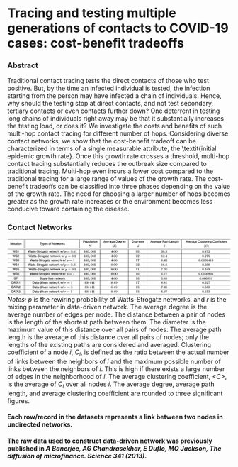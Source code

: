 Tracing and testing multiple generations of contacts to COVID-19 cases: cost-benefit tradeoffs
===================================

### Abstract
Traditional contact tracing tests the direct contacts of those who test positive. But, by the time an infected individual is tested, the infection starting from the person may have infected a chain of individuals. Hence, why should the testing stop at direct contacts, and not test secondary, tertiary contacts or even contacts further down? One deterrent in testing long chains of individuals right away may be that it substantially increases the testing load, or does it? We investigate the costs and benefits of such multi-hop contact tracing for different number of hops. Considering diverse contact networks, we show that the cost-benefit tradeoff can be characterized in terms of a single measurable attribute, the \textit{initial epidemic growth rate}. Once this growth rate crosses a threshold, multi-hop contact tracing substantially reduces the outbreak size compared to traditional tracing. Multi-hop even incurs a lower cost compared to the traditional tracing for a large range of values of the growth rate. The cost-benefit tradeoffs can be classified into three phases depending on the value of the growth rate. The need for choosing a larger number of hops becomes greater as the growth rate increases or the environment becomes less conducive toward containing the disease.

### Contact Networks
![Screenshot](table.png) 
*Notes:* *p* is the rewiring probability of Watts-Strogatz networks, and *r* is the mixing parameter in data-driven network. The average degree is the average number of edges per node. The distance between a pair of nodes is the length of the shortest path between them. The diameter is the maximum value of this distance over all pairs of nodes. The average path length is the average of this distance over all pairs of nodes; only the lengths of the existing paths are considered and averaged. Clustering coefficient of a node *i*, *C<sub>i*, is defined as the ratio between the actual number of links between the neighbors of *i* and the maximum possible number of links between the neighbors of *i*. This is high if there exists a large number of edges in the neighborhood of *i*. The average clustering coefficient, *&lt;C>*, is the average of *C<sub>i* over all nodes *i*. The average degree, average path length, and average clustering coefficient are rounded to three significant figures.

#### Each row/record in the datasets represents a link between two nodes in undirected networks.
#### The raw data used to construct data-driven network was previously published in *A Banerjee, AG Chandrasekhar, E Duflo, MO Jackson, The diffusion of microfinance. Science 341 (2013)*. 
